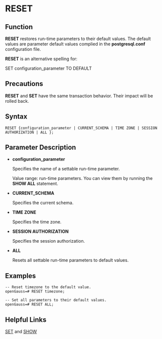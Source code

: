 # RESET<a name="EN-US_TOPIC_0289900889"></a>

## Function<a name="en-us_topic_0283137385_en-us_topic_0237122178_en-us_topic_0059779097_sa3f93000a69d4ca8b8633a05032af243"></a>

**RESET**  restores run-time parameters to their default values. The default values are parameter default values complied in the  **postgresql.conf**  configuration file.

**RESET**  is an alternative spelling for:

SET configuration\_parameter TO DEFAULT

## Precautions<a name="en-us_topic_0283137385_en-us_topic_0237122178_en-us_topic_0059779097_se19c96dc4d7341868f398f878ba97059"></a>

**RESET**  and  **SET**  have the same transaction behavior. Their impact will be rolled back.

## Syntax<a name="en-us_topic_0283137385_en-us_topic_0237122178_en-us_topic_0059779097_s3afbc03dbde14335b3bd49e0d094df41"></a>

```
RESET {configuration_parameter | CURRENT_SCHEMA | TIME ZONE | SESSION AUTHORIZATION | ALL };
```

## Parameter Description<a name="en-us_topic_0283137385_en-us_topic_0237122178_en-us_topic_0059779097_s46998dbd2cc84394b47aad2adc8ea141"></a>

-   **configuration\_parameter**

    Specifies the name of a settable run-time parameter.

    Value range: run-time parameters. You can view them by running the  **SHOW ALL**  statement.

-   **CURRENT\_SCHEMA**

    Specifies the current schema.

-   **TIME ZONE**

    Specifies the time zone.

-   **SESSION AUTHORIZATION**

    Specifies the session authorization.

-   **ALL**

    Resets all settable run-time parameters to default values.


## Examples<a name="en-us_topic_0283137385_en-us_topic_0237122178_en-us_topic_0059779097_sa81e1feab8d2413fb3c8fb7b7c013fcb"></a>

```
-- Reset timezone to the default value.
openGauss=# RESET timezone;

-- Set all parameters to their default values.
openGauss=# RESET ALL;
```

## Helpful Links<a name="en-us_topic_0283137385_en-us_topic_0237122178_en-us_topic_0059779097_s97f0691750e2467d97f3e904047703d7"></a>

[SET](set.md)  and  [SHOW](show.md)

